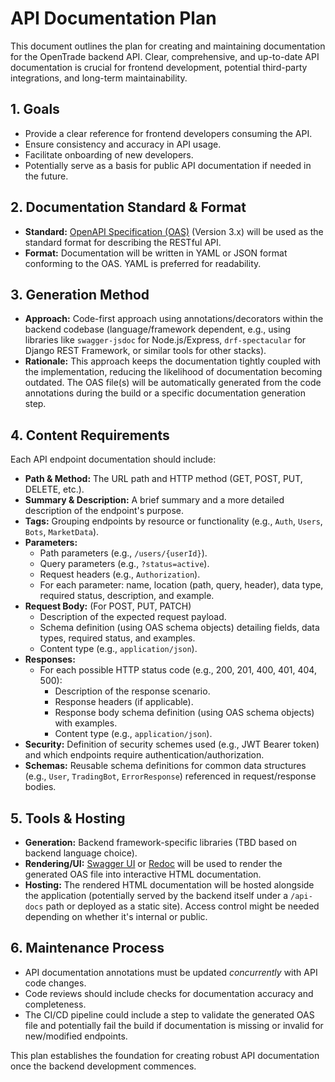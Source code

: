 # API Documentation Plan

This document outlines the plan for creating and maintaining documentation for the OpenTrade backend API. Clear, comprehensive, and up-to-date API documentation is crucial for frontend development, potential third-party integrations, and long-term maintainability.

## 1. Goals

*   Provide a clear reference for frontend developers consuming the API.
*   Ensure consistency and accuracy in API usage.
*   Facilitate onboarding of new developers.
*   Potentially serve as a basis for public API documentation if needed in the future.

## 2. Documentation Standard & Format

*   **Standard:** [OpenAPI Specification (OAS)](https://swagger.io/specification/) (Version 3.x) will be used as the standard format for describing the RESTful API.
*   **Format:** Documentation will be written in YAML or JSON format conforming to the OAS. YAML is preferred for readability.

## 3. Generation Method

*   **Approach:** Code-first approach using annotations/decorators within the backend codebase (language/framework dependent, e.g., using libraries like `swagger-jsdoc` for Node.js/Express, `drf-spectacular` for Django REST Framework, or similar tools for other stacks).
*   **Rationale:** This approach keeps the documentation tightly coupled with the implementation, reducing the likelihood of documentation becoming outdated. The OAS file(s) will be automatically generated from the code annotations during the build or a specific documentation generation step.

## 4. Content Requirements

Each API endpoint documentation should include:

*   **Path & Method:** The URL path and HTTP method (GET, POST, PUT, DELETE, etc.).
*   **Summary & Description:** A brief summary and a more detailed description of the endpoint's purpose.
*   **Tags:** Grouping endpoints by resource or functionality (e.g., `Auth`, `Users`, `Bots`, `MarketData`).
*   **Parameters:**
    *   Path parameters (e.g., `/users/{userId}`).
    *   Query parameters (e.g., `?status=active`).
    *   Request headers (e.g., `Authorization`).
    *   For each parameter: name, location (path, query, header), data type, required status, description, and example.
*   **Request Body:** (For POST, PUT, PATCH)
    *   Description of the expected request payload.
    *   Schema definition (using OAS schema objects) detailing fields, data types, required status, and examples.
    *   Content type (e.g., `application/json`).
*   **Responses:**
    *   For each possible HTTP status code (e.g., 200, 201, 400, 401, 404, 500):
        *   Description of the response scenario.
        *   Response headers (if applicable).
        *   Response body schema definition (using OAS schema objects) with examples.
        *   Content type (e.g., `application/json`).
*   **Security:** Definition of security schemes used (e.g., JWT Bearer token) and which endpoints require authentication/authorization.
*   **Schemas:** Reusable schema definitions for common data structures (e.g., `User`, `TradingBot`, `ErrorResponse`) referenced in request/response bodies.

## 5. Tools & Hosting

*   **Generation:** Backend framework-specific libraries (TBD based on backend language choice).
*   **Rendering/UI:** [Swagger UI](https://swagger.io/tools/swagger-ui/) or [Redoc](https://github.com/Redocly/redoc) will be used to render the generated OAS file into interactive HTML documentation.
*   **Hosting:** The rendered HTML documentation will be hosted alongside the application (potentially served by the backend itself under a `/api-docs` path or deployed as a static site). Access control might be needed depending on whether it's internal or public.

## 6. Maintenance Process

*   API documentation annotations must be updated *concurrently* with API code changes.
*   Code reviews should include checks for documentation accuracy and completeness.
*   The CI/CD pipeline could include a step to validate the generated OAS file and potentially fail the build if documentation is missing or invalid for new/modified endpoints.

This plan establishes the foundation for creating robust API documentation once the backend development commences.